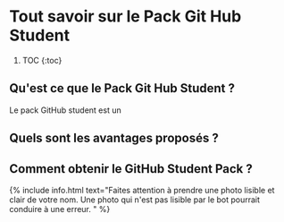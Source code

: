 # Tout savoir sur le Pack Git Hub Student

1. TOC
   {:toc}

## Qu'est ce que le Pack Git Hub Student ?

Le pack GitHub student est un

## Quels sont les avantages proposés ?

## Comment obtenir le GitHub Student Pack ?

{% include info.html text="Faites attention à prendre une photo lisible et clair de votre nom. Une photo qui n'est pas
lisible par le bot pourrait conduire à une erreur. " %}
